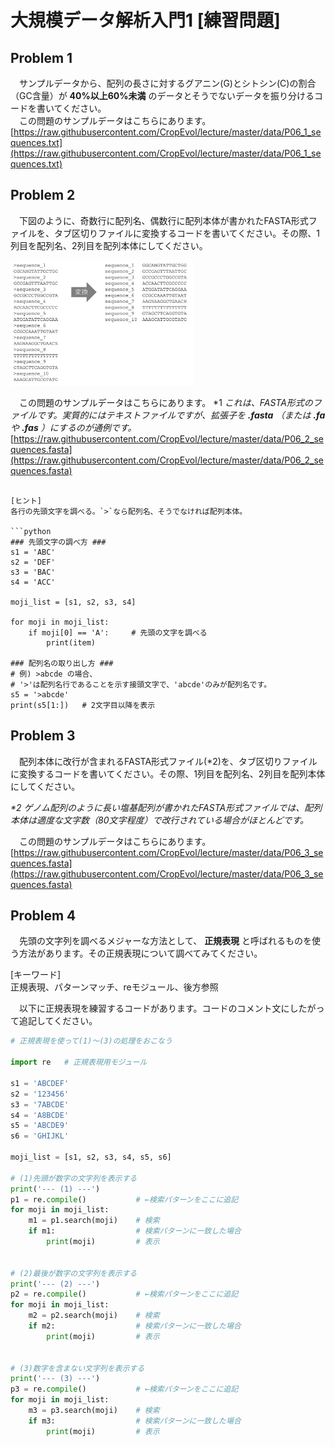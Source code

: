 # 大規模データ解析入門1 [練習問題]

## Problem 1
　サンプルデータから、配列の長さに対するグアニン(G)とシトシン(C)の割合（GC含量）が __40%以上60%未満__ のデータとそうでないデータを振り分けるコードを書いてください。  
　この問題のサンプルデータはこちらにあります。
[https://raw.githubusercontent.com/CropEvol/lecture/master/data/P06_1_sequences.txt](https://raw.githubusercontent.com/CropEvol/lecture/master/data/P06_1_sequences.txt)

## Problem 2
　下図のように、奇数行に配列名、偶数行に配列本体が書かれたFASTA形式ファイルを、タブ区切りファイルに変換するコードを書いてください。その際、1列目を配列名、2列目を配列本体にしてください。  

<div style="margin-bottom: 5px;"><img src="../images/06/06_Problem_02_1.png" height="200px" alt="fasta_to_tsv"></div>

　この問題のサンプルデータはこちらにあります。
*1 _これは、FASTA形式のファイルです。実質的にはテキストファイルですが、拡張子を __.fasta__ （または __.fa__ や __.fas__ ）にするのが通例です。_
[https://raw.githubusercontent.com/CropEvol/lecture/master/data/P06_2_sequences.fasta](https://raw.githubusercontent.com/CropEvol/lecture/master/data/P06_2_sequences.fasta)
```

[ヒント]  
各行の先頭文字を調べる。`>`なら配列名、そうでなければ配列本体。  

```python
### 先頭文字の調べ方 ###
s1 = 'ABC'
s2 = 'DEF'
s3 = 'BAC'
s4 = 'ACC'

moji_list = [s1, s2, s3, s4]

for moji in moji_list:
    if moji[0] == 'A':     # 先頭の文字を調べる
        print(item)

### 配列名の取り出し方 ###
# 例) >abcde の場合、
# '>'は配列名行であることを示す接頭文字で、'abcde'のみが配列名です。
s5 = '>abcde'
print(s5[1:])   # 2文字目以降を表示
```

## Problem 3
　配列本体に改行が含まれるFASTA形式ファイル(*2)を、タブ区切りファイルに変換するコードを書いてください。その際、1列目を配列名、2列目を配列本体にしてください。  

_*2 ゲノム配列のように長い塩基配列が書かれたFASTA形式ファイルでは、配列本体は適度な文字数（80文字程度）で改行されている場合がほとんどです。_

　この問題のサンプルデータはこちらにあります。
[https://raw.githubusercontent.com/CropEvol/lecture/master/data/P06_3_sequences.fasta](https://raw.githubusercontent.com/CropEvol/lecture/master/data/P06_3_sequences.fasta)

## Problem 4
　先頭の文字列を調べるメジャーな方法として、 __正規表現__ と呼ばれるものを使う方法があります。その正規表現について調べてみてください。

[キーワード]  
正規表現、パターンマッチ、reモジュール、後方参照

　以下に正規表現を練習するコードがあります。コードのコメント文にしたがって追記してください。

```python
# 正規表現を使って(1)〜(3)の処理をおこなう

import re   # 正規表現用モジュール

s1 = 'ABCDEF'
s2 = '123456'
s3 = '7ABCDE'
s4 = 'A8BCDE'
s5 = 'ABCDE9'
s6 = 'GHIJKL'

moji_list = [s1, s2, s3, s4, s5, s6]

# (1)先頭が数字の文字列を表示する
print('--- (1) ---')
p1 = re.compile()           # ←検索パターンをここに追記
for moji in moji_list:
    m1 = p1.search(moji)    # 検索
    if m1:                  # 検索パターンに一致した場合
        print(moji)         # 表示


# (2)最後が数字の文字列を表示する
print('--- (2) ---')
p2 = re.compile()           # ←検索パターンをここに追記
for moji in moji_list:
    m2 = p2.search(moji)    # 検索
    if m2:                  # 検索パターンに一致した場合
        print(moji)         # 表示


# (3)数字を含まない文字列を表示する
print('--- (3) ---')
p3 = re.compile()           # ←検索パターンをここに追記
for moji in moji_list:
    m3 = p3.search(moji)    # 検索
    if m3:                  # 検索パターンに一致した場合
        print(moji)         # 表示
```
